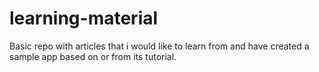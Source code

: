 # learning-material
Basic repo with articles that i would like to learn from and have created a sample app based on or from its tutorial.
